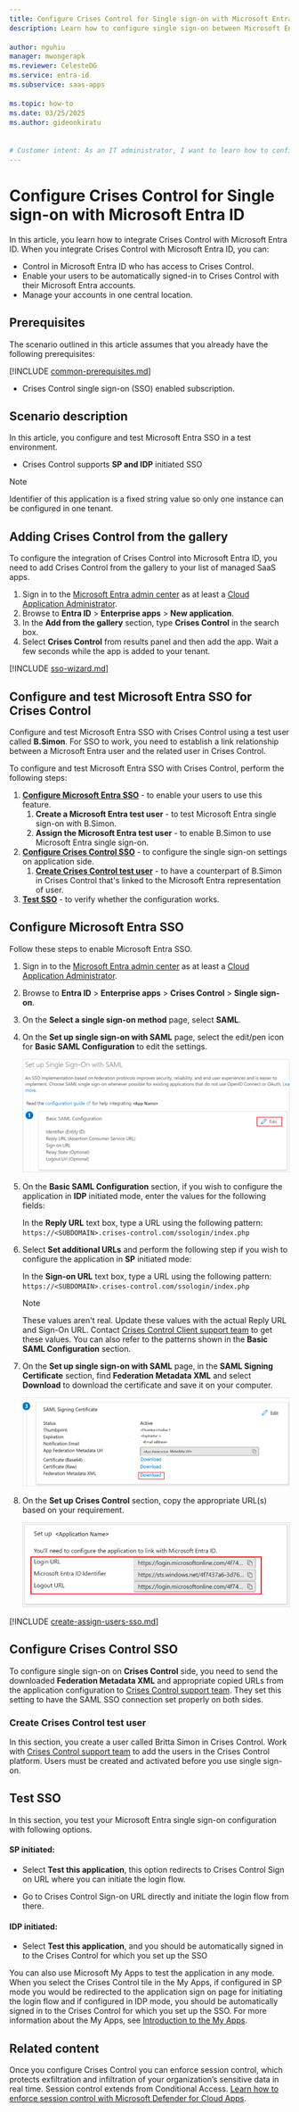 ```yaml
---
title: Configure Crises Control for Single sign-on with Microsoft Entra ID
description: Learn how to configure single sign-on between Microsoft Entra ID and Crises Control.

author: nguhiu
manager: mwongerapk
ms.reviewer: CelesteDG
ms.service: entra-id
ms.subservice: saas-apps

ms.topic: how-to
ms.date: 03/25/2025
ms.author: gideonkiratu


# Customer intent: As an IT administrator, I want to learn how to configure single sign-on between Microsoft Entra ID and Crises Control so that I can control who has access to Crises Control, enable automatic sign-in with Microsoft Entra accounts, and manage my accounts in one central location.
---
```


# Configure Crises Control for Single sign-on with Microsoft Entra ID

In this article,  you learn how to integrate Crises Control with Microsoft Entra ID. When you integrate Crises Control with Microsoft Entra ID, you can:

* Control in Microsoft Entra ID who has access to Crises Control.
* Enable your users to be automatically signed-in to Crises Control with their Microsoft Entra accounts.
* Manage your accounts in one central location.

## Prerequisites

The scenario outlined in this article assumes that you already have the following prerequisites:

[!INCLUDE [common-prerequisites.md](~/identity/saas-apps/includes/common-prerequisites.md)]
* Crises Control single sign-on (SSO) enabled subscription.

## Scenario description

In this article,  you configure and test Microsoft Entra SSO in a test environment.

* Crises Control supports **SP and IDP** initiated SSO

> [!NOTE]
> Identifier of this application is a fixed string value so only one instance can be configured in one tenant.

## Adding Crises Control from the gallery

To configure the integration of Crises Control into Microsoft Entra ID, you need to add Crises Control from the gallery to your list of managed SaaS apps.

1. Sign in to the [Microsoft Entra admin center](https://entra.microsoft.com) as at least a [Cloud Application Administrator](~/identity/role-based-access-control/permissions-reference.md#cloud-application-administrator).
1. Browse to **Entra ID** > **Enterprise apps** > **New application**.
1. In the **Add from the gallery** section, type **Crises Control** in the search box.
1. Select **Crises Control** from results panel and then add the app. Wait a few seconds while the app is added to your tenant.

 [!INCLUDE [sso-wizard.md](~/identity/saas-apps/includes/sso-wizard.md)]


<a name='configure-and-test-azure-ad-sso-for-crises-control'></a>

## Configure and test Microsoft Entra SSO for Crises Control

Configure and test Microsoft Entra SSO with Crises Control using a test user called **B.Simon**. For SSO to work, you need to establish a link relationship between a Microsoft Entra user and the related user in Crises Control.

To configure and test Microsoft Entra SSO with Crises Control, perform the following steps:

1. **[Configure Microsoft Entra SSO](#configure-azure-ad-sso)** - to enable your users to use this feature.
    1. **Create a Microsoft Entra test user** - to test Microsoft Entra single sign-on with B.Simon.
    1. **Assign the Microsoft Entra test user** - to enable B.Simon to use Microsoft Entra single sign-on.
1. **[Configure Crises Control SSO](#configure-crises-control-sso)** - to configure the single sign-on settings on application side.
    1. **[Create Crises Control test user](#create-crises-control-test-user)** - to have a counterpart of B.Simon in Crises Control that's linked to the Microsoft Entra representation of user.
1. **[Test SSO](#test-sso)** - to verify whether the configuration works.

<a name='configure-azure-ad-sso'></a>

## Configure Microsoft Entra SSO

Follow these steps to enable Microsoft Entra SSO.

1. Sign in to the [Microsoft Entra admin center](https://entra.microsoft.com) as at least a [Cloud Application Administrator](~/identity/role-based-access-control/permissions-reference.md#cloud-application-administrator).
1. Browse to **Entra ID** > **Enterprise apps** > **Crises Control** > **Single sign-on**.
1. On the **Select a single sign-on method** page, select **SAML**.
1. On the **Set up single sign-on with SAML** page, select the edit/pen icon for **Basic SAML Configuration** to edit the settings.

   ![Edit Basic SAML Configuration](common/edit-urls.png)

1. On the **Basic SAML Configuration** section, if you wish to configure the application in **IDP** initiated mode, enter the values for the following fields:

    In the **Reply URL** text box, type a URL using the following pattern:
    `https://<SUBDOMAIN>.crises-control.com/ssologin/index.php`

1. Select **Set additional URLs** and perform the following step if you wish to configure the application in **SP** initiated mode:

    In the **Sign-on URL** text box, type a URL using the following pattern:
    `https://<SUBDOMAIN>.crises-control.com/ssologin/index.php`

	> [!NOTE]
	> These values aren't real. Update these values with the actual Reply URL and Sign-On URL. Contact [Crises Control Client support team](mailto:support@crises-control.com) to get these values. You can also refer to the patterns shown in the **Basic SAML Configuration** section.

1. On the **Set up single sign-on with SAML** page, in the **SAML Signing Certificate** section,  find **Federation Metadata XML** and select **Download** to download the certificate and save it on your computer.

	![The Certificate download link](common/metadataxml.png)

1. On the **Set up Crises Control** section, copy the appropriate URL(s) based on your requirement.

	![Copy configuration URLs](common/copy-configuration-urls.png)
<a name='create-an-azure-ad-test-user'></a>

[!INCLUDE [create-assign-users-sso.md](~/identity/saas-apps/includes/create-assign-users-sso.md)]

## Configure Crises Control SSO

To configure single sign-on on **Crises Control** side, you need to send the downloaded **Federation Metadata XML** and appropriate copied URLs from the application configuration to [Crises Control support team](mailto:support@crises-control.com). They set this setting to have the SAML SSO connection set properly on both sides.

### Create Crises Control test user

In this section, you create a user called Britta Simon in Crises Control. Work with [Crises Control support team](mailto:support@crises-control.com) to add the users in the Crises Control platform. Users must be created and activated before you use single sign-on.

## Test SSO 

In this section, you test your Microsoft Entra single sign-on configuration with following options. 

#### SP initiated:

* Select **Test this application**, this option redirects to Crises Control Sign on URL where you can initiate the login flow.  

* Go to Crises Control Sign-on URL directly and initiate the login flow from there.

#### IDP initiated:

* Select **Test this application**, and you should be automatically signed in to the Crises Control for which you set up the SSO 

You can also use Microsoft My Apps to test the application in any mode. When you select the Crises Control tile in the My Apps, if configured in SP mode you would be redirected to the application sign on page for initiating the login flow and if configured in IDP mode, you should be automatically signed in to the Crises Control for which you set up the SSO. For more information about the My Apps, see [Introduction to the My Apps](https://support.microsoft.com/account-billing/sign-in-and-start-apps-from-the-my-apps-portal-2f3b1bae-0e5a-4a86-a33e-876fbd2a4510).

## Related content

Once you configure Crises Control you can enforce session control, which protects exfiltration and infiltration of your organization’s sensitive data in real time. Session control extends from Conditional Access. [Learn how to enforce session control with Microsoft Defender for Cloud Apps](/cloud-app-security/proxy-deployment-any-app).
